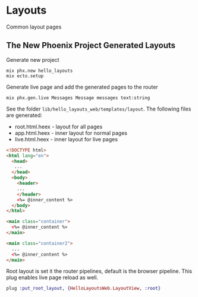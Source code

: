 # Layouts

Common layout pages

## The New Phoenix Project Generated Layouts

Generate new project

```shell
mix phx.new hello_layouts
mix ecto.setup
```

Generate live page and add the generated pages to the router

```shell
mix phx.gen.live Messages Message messages text:string
```

See the folder `lib/hello_layouts_web/templates/layout`.
The following files are generated:

  * root.html.heex - layout for all pages
  * app.html.heex  - inner layout for normal pages
  * live.html.heex - inner layout for live pages

```html title="root.html.heex"
<!DOCTYPE html>
<html lang="en">
  <head>
   ...
  </head>
  <body>
    <header>
    ...
    </header>
    <%= @inner_content %>
  </body>
</html>
```

```html title="app.html.heex"
<main class="container">
  <%= @inner_content %>
</main>
```

```html title="live.html.heex"
<main class="container2">
  ...
  <%= @inner_content %>
</main>
```

Root layout is set it the router pipelines, default is the browser pipeline.
This plug enables live page reload as well.

```elixir
plug :put_root_layout, {HelloLayoutsWeb.LayoutView, :root}
```
